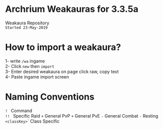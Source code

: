 # Archrium Weakauras for 3.3.5a
Weakaura Repository  
`Started 23-May-2019`

# How to import a weakaura?
1- write `/wa` ingame  
2- Click `new` then `import`  
3- Enter desired weakaura on page click raw, copy text  
4- Paste ingame import screen  

# Naming Conventions 
`! ` Command  
`!! ` Specific Raid
`+` General PvP 
`+` General PvE 
`-` General Combat
`-` Resting  
`<classKey>`\` Class Specific  